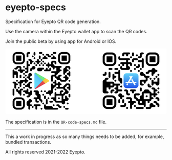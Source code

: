 # eyepto-specs

Specification for Eyepto QR code generation. 

Use the camera within the Eyepto wallet app to scan the QR codes.

Join the public beta by using app for Android or IOS.

![Get Eyepto wallet](./assets/getEyepto.png)

The specification is in the `QR-code-specs.md` file.

---

This a work in progress as so many things needs to be added, for example, bundled transactions.

All rights reserved 2021-2022 Eyepto.